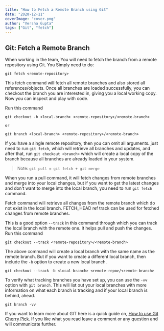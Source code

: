 ```yaml
---
title: "How to Fetch a Remote Branch using Git"
date: "2020-12-11"
coverImage: "cover.png"
author: "Versha Gupta"
tags: ["Git", "fetch"]
---
```


## Git: Fetch a Remote Branch

When working in the team, You will need to fetch the branch from a remote repository using Git.
You Simply  need to do:

```
git fetch <remote-repository>
```

This fetch command will fetch all remote branches and also stored all references/objects. Once all branches are loaded successfully, you can checkout the branch you are interested in, giving you a local working copy. Now you can inspect and play with code.

Run this command

```
git checkout -b <local-branch> <remote-repository>/<remote-branch>
```

    or

```
git branch <local-branch> <remote-repository>/<remote-branch>
```

If you have a single remote repository, then you can omit all arguments. just need to run `git fetch`, which will retrieve all branches and updates, and after that, run `git checkout <branch>`
which will create a local copy of the branch because all branches are already loaded in your system.

> Note: `git pull = git fetch + git merge`

When you run a pull command, it will fetch changes from remote branches and merge into your local changes, but if you want to get the latest changes and don't want to merge into the local branch, you need to run `git fetch` command.

Fetch command will retrieve all changes from the remote branch which do not exist in the local branch. FETCH_HEAD ref track can be used for fetched changes from remote branches. 

This is a good option `--track` in this command through which you can track the local branch with the remote one. It helps pull and push the changes.
Run this command

```
git checkout --track <remote-repository>/<remote-branch>
```

The above command will create a local branch with the same name as the remote branch. But if you want to create a different local branch, then include the `-b` option to create a new local branch.

```
git checkout --track -b <local-branch> <remote-repo>/<remote-branch>
```

To verify what tracking branches you have set up, you can use the `-vv` option with `git branch`. This will list out your local branches with more information on what each branch is tracking and if your local branch is behind, ahead.

```
git branch -vv
```

If you want to learn more about GIT here is a quick guide on, [How to use Git Cherry Pick](/git-cherry-pick/). If you like what you read leave a comment or any question and will communicate further.
